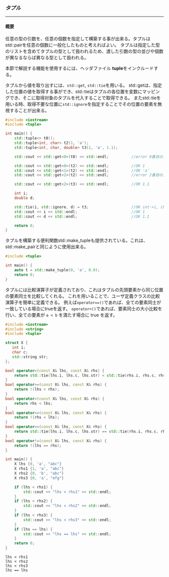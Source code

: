 ### *タプル*
----
#### 概要
任意の型の引数を、任意の個数を指定して構築する事が出来る。タプルはstd::pairを任意の個数に一般化したものと考えればよい。 
タプルは指定した型のリストを含めてタプルの型として扱われるため、渡した引数の型の並びや個数が異なるならば異なる型として扱われる。

本節で解説する機能を使用するには、ヘッダファイル **tuple**をインクルードする。

タプルから値を取り出すには、`std::get`, `std::tie`を用いる。
std::getは、指定した位置の値を取得する事ができ、std::tieはタプルの各位置を変数にマッピングでき、そこに取得対象のタプルを代入することで取得できる。
またstd::tieを用いる時、取得不要な位置に`std::ignore`を指定することでその位置の要素を無視することが出来る。

```c++
#include <iostream>
#include <tuple>

int main() {
    std::tuple<> t0();
    std::tuple<int, char> t2(1, 'a');
    std::tuple<int, char, double> t3(1, 'a', 1.1);

    std::cout << std::get<0>(t0) << std::endl;          //error 0番目の要素がない

    std::cout << std::get<0>(t2) << std::endl;          //OK 1
    std::cout << std::get<1>(t2) << std::endl;          //OK 'a'
    std::cout << std::get<2>(t2) << std::endl;          //error 2番目の要素がない

    std::cout << std::get<2>(t3) << std::endl;          //OK 1.1

    int i;
    double d;

    std::tie(i, std::ignore, d) = t3;                   //OK int->i, char->ignore, double->d
    std::cout << i << std::endl;                        //OK 1
    std::cout << d << std::endl;                        //OK 1.1

    return 0;
}
```

タプルを構築する便利関数std::make_tupleも提供されている。これは、std::make_pairと同じように使用出来る。

```c++
#include <tuple>

int main() {
    auto t = std::make_tuple(0, 'a', 0.0);
    return 0;
}
```

タプルには比較演算子が定義されており、これはタプルの先頭要素から同じ位置の要素同士を比較してくれる。
これを用いることで、ユーザ定義クラスの比較演算子を簡単に定義できる。
例えば`operator==()`であれば、全ての要素同士が一致している場合にtrueを返す。
`operator<()`であれば、要素同士の大小比較を行い、全ての要素が `a < b` を満たす場合に true を返す。

```c++
#include <iostream>
#include <string>
#include <tuple>

struct X {
   int i;
   char c;
   std::string str;
};

bool operator<(const X& lhs, const X& rhs) {
    return std::tie(lhs.i, lhs.c, lhs.str) < std::tie(rhs.i, rhs.c, rhs.str);
}
bool operator>=(const X& lhs, const X& rhs) {
    return !(lhs < rhs);
}
bool operator>(const X& lhs, const X& rhs) {
    return rhs < lhs;
}
bool operator<=(const X& lhs, const X& rhs) {
    return !(rhs < lhs);
}
bool operator==(const X& lhs, const X& rhs) {
    return std::tie(lhs.i, lhs.c, lhs.str) == std::tie(rhs.i, rhs.c, rhs.str);
}
bool operator!=(const X& lhs, const X& rhs) {
    return !(lhs == rhs);
}

int main() {
    X lhs {0, 'a', "abc"}
    X rhs1 {1, 'a', "abc"}
    X rhs2 {0, 'b', "abc"}
    X rhs3 {0, 'a', "efg"}

    if (lhs < rhs1) {
        std::cout << "lhs < rhs1" << std::endl;
    }
    if (lhs < rhs2) {
        std::cout << "lhs < rhs2" << std::endl;
    }
    if (lhs < rhs3) {
        std::cout << "lhs < rhs3" << std::endl;
    }
    if (lhs == lhs) {
        std::cout << "lhs == lhs" << std::endl;
    }
    return 0;
}
```
```
lhs < rhs1
lhs < rhs2
lhs < rhs3
lhs == lhs
```

